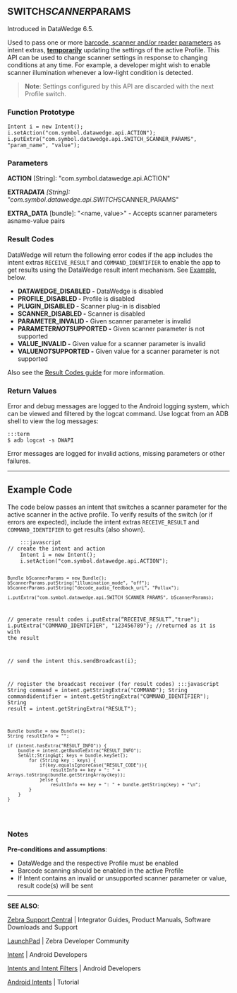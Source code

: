 <h2 id="switch_scanner_params">SWITCH<em>SCANNER</em>PARAMS</h2>
<p>Introduced in DataWedge 6.5. </p>
<p>Used to pass one or more <a href="../../input/barcode/#decoderselection">barcode, scanner and/or reader parameters</a> as intent extras, <strong><u>temporarily</u></strong> updating the settings of the active Profile. This API can be used to change scanner settings in response to changing conditions at any time. For example, a developer might wish to enable scanner illumination whenever a low-light condition is detected. </p>
<blockquote>
  <p><strong>Note</strong>: Settings configured by this API are discarded with the next Profile switch.</p>
</blockquote>
<h3 id="functionprototype">Function Prototype</h3>
<pre><code>Intent i = new Intent();
i.setAction("com.symbol.datawedge.api.ACTION");
i.putExtra("com.symbol.datawedge.api.SWITCH_SCANNER_PARAMS", "param_name", "value");
</code></pre>
<h3 id="parameters">Parameters</h3>
<p><strong>ACTION</strong> [String]: "com.symbol.datawedge.api.ACTION"</p>
<p><strong>EXTRA<em>DATA</strong> [String]: "com.symbol.datawedge.api.SWITCH</em>SCANNER_PARAMS"</p>
<p><strong>EXTRA_DATA</strong> [bundle]: "&lt;name, value&gt;" - Accepts scanner parameters asname-value pairs</p>
<h3 id="resultcodes">Result Codes</h3>
<p>DataWedge will return the following error codes if the app includes the intent extras <code>RECEIVE_RESULT</code> and <code>COMMAND_IDENTIFIER</code> to enable the app to get results using the DataWedge result intent mechanism. See <a href="#example">Example</a>, below. </p>
<ul>
<li><strong>DATAWEDGE_DISABLED -</strong> DataWedge is disabled</li>
<li><strong>PROFILE_DISABLED -</strong> Profile is disabled</li>
<li><strong>PLUGIN_DISABLED -</strong> Scanner plug-in is disabled</li>
<li><strong>SCANNER_DISABLED -</strong> Scanner is disabled</li>
<li><strong>PARAMETER_INVALID -</strong> Given scanner parameter is invalid</li>
<li><strong>PARAMETER<em>NOT</em>SUPPORTED -</strong> Given scanner parameter is not supported</li>
<li><strong>VALUE_INVALID -</strong> Given value for a scanner parameter is invalid</li>
<li><strong>VALUE<em>NOT</em>SUPPORTED -</strong> Given value for a scanner parameter is not supported</li>
</ul>
<p>Also see the <a href="../resultinfo">Result Codes guide</a> for more information.  </p>
<h3 id="returnvalues">Return Values</h3>
<p>Error and debug messages are logged to the Android logging system, which can be viewed and filtered by the logcat command. Use logcat from an ADB shell to view the log messages:</p>
<pre><code>:::term
$ adb logcat -s DWAPI
</code></pre>
<p>Error messages are logged for invalid actions, missing parameters or other failures.</p>
<hr />
<h2 id="examplecode">Example Code</h2>
<p>The code below passes an intent that switches a scanner parameter for the active scanner in the active profile. To verify results of the switch (or if errors are expected), include the intent extras <code>RECEIVE_RESULT</code> and <code>COMMAND_IDENTIFIER</code> to get results (also shown).</p>
<pre><code>    :::javascript
// create the intent and action
    Intent i = new Intent();
    i.setAction("com.symbol.datawedge.api.ACTION");

    Bundle bScannerParams = new Bundle();
    bScannerParams.putString("illumination_mode", "off");
    bScannerParams.putString("decode_audio_feedback_uri", "Pollux");

    i.putExtra("com.symbol.datawedge.api.SWITCH_SCANNER_PARAMS", bScannerParams);

// generate result codes
    i.putExtra(“RECEIVE_RESULT”,"true");
    i.putExtra("COMMAND_IDENTIFIER", "123456789"); //returned as it is with the result

// send the intent
    this.sendBroadcast(i);

// register the broadcast receiver (for result codes)
    :::javascript
    String command = intent.getStringExtra("COMMAND");
    String commandidentifier = intent.getStringExtra("COMMAND_IDENTIFIER");
    String result = intent.getStringExtra("RESULT");

    Bundle bundle = new Bundle();
    String resultInfo = "";

    if (intent.hasExtra("RESULT_INFO")) {
        bundle = intent.getBundleExtra("RESULT_INFO");
        Set&lt;String&gt; keys = bundle.keySet();
            for (String key : keys) {
                if(key.equalsIgnoreCase("RESULT_CODE")){
                    resultInfo += key + ": " + Arrays.toString(bundle.getStringArray(key));
                }else {
                    resultInfo += key + ": " + bundle.getString(key) + "\n";
            }
        }
    }
</code></pre>
<h3 id="notes">Notes</h3>
<p><strong>Pre-conditions and assumptions</strong>:</p>
<ul>
<li>DataWedge and the respective Profile must be enabled</li>
<li>Barcode scanning should be enabled in the active Profile</li>
<li>If Intent contains an invalid or unsupported scanner parameter or value, result code(s) will be sent</li>
</ul>
<hr />
<p><strong>SEE ALSO</strong>:</p>
<p><a href="https://www.zebra.com/us/en/support-downloads.html">Zebra Support Central</a> | Integrator Guides, Product Manuals, Software Downloads and Support</p>
<p><a href="https://developer.zebra.com/welcome">LaunchPad</a> | Zebra Developer Community</p>
<p><a href="https://developer.android.com/reference/android/content/Intent.html">Intent</a> | Android Developers</p>
<p><a href="http://developer.android.com/guide/components/intents-filters.html">Intents and Intent Filters</a> | Android Developers</p>
<p><a href="http://www.vogella.com/tutorials/AndroidIntent/article.html">Android Intents</a> | Tutorial</p>